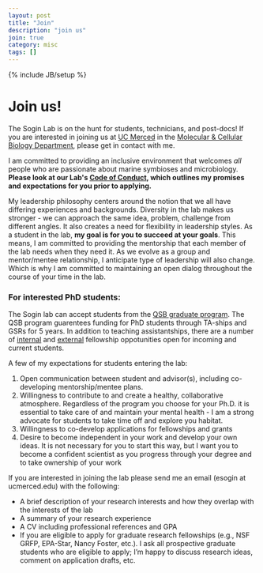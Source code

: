 ```yaml
---
layout: post
title: "Join"
description: "join us"
join: true
category: misc
tags: []
---
```

{% include JB/setup %}
<div class="bigspacer"></div>
<div class="bigspacer"></div>
<div class="bigspacer"></div>

<a name="join"></a>


# Join us!

The Sogin Lab is on the hunt for students, technicians, and post-docs! If you are interested in joining us at [UC Merced](https://www.ucmerced.edu) in the [Molecular & Cellular Biology Department](https://naturalsciences.ucmerced.edu/content/molecular-cell-biology), please get in contact with me. 

I am committed to providing an inclusive environment that welcomes *all* people who are passionate about marine symbioses and microbiology. **Please look at our Lab's [Code of Conduct](/assets/pdfs/lab-code-June2021.pdf), which outlines my promises and expectations for you prior to applying.** 

My leadership philosophy centers around the notion that we all have differing experiences and backgrounds. Diversity in the lab makes us stronger - we can approach the same idea, problem, challenge from different angles. It also creates a need for flexibility in leadership styles. As a student in the lab, **my goal is for you to succeed at your goals**. This means, I am committed to providing the mentorship that each member of the lab needs when they need it. As we evolve as a group and mentor/mentee relationship, I anticipate type of leadership will also change. Which is why I am committed to maintaining an open dialog throughout the course of your time in the lab.  
 

### For interested PhD students: 

The Sogin lab can accept students from the [QSB graduate program](https://qsb.ucmerced.edu). The QSB program guarentees funding for PhD students through TA-ships and GSRs for 5 years. In addition to teaching assistantships, there are a number of [internal](https://graduatedivision.ucmerced.edu/funding/internal) and [external](https://graduatedivision.ucmerced.edu/funding/external) fellowship oppotunities open for incoming and current students.  

A few of my expectations for students entering the lab: 

1. Open communication between student and advisor(s), including co-developing mentorship/mentee plans. 
2. Willingness to contribute to and create a healthy, collaborative atmosphere. Regardless of the program you choose for your Ph.D. it is essential to take care of and maintain your mental health - I am a strong advocate for students to take time off and explore you habitat. 
3. Willingness to co-develop applications for fellowships and grants
4. Desire to become independent in your work and develop your own ideas. It is not necessary for you to start this way, but I want you to become a confident scientist as you progress through your degree and to take ownership of your work

If you are interested in joining the lab please send me an email (esogin at ucmerced.edu) with the following: 

* A brief description of your research interests and how they overlap with the interests of the lab
* A summary of your research experience 
* A CV including professional references and GPA
* If you are eligible to apply for graduate research fellowships (e.g., NSF GRFP, EPA-Star, Nancy Foster, etc.). I ask all prospective graduate students who are eligible to apply; I’m happy to discuss research ideas, comment on application drafts, etc.  
<div class="bigspacer"></div>
<div class="bigspacer"></div>
<div class="bigspacer"></div>





